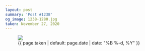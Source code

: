 ```yaml
---
layout: post
summary: 'Post #1238'
og_image: 1238-1280.jpg
taken: November 27, 2020
---
```


<figure class="post">
<img sizes="(min-width: 700px) 50vw, calc(100vw - 2rem)" src="{{ site.assets_url }}/1238-640.jpg" srcset="{{ site.assets_url }}/1238-320.jpg 320w, {{ site.assets_url }}/1238-640.jpg 640w, {{ site.assets_url }}/1238-960.jpg 960w, {{ site.assets_url }}/1238-1280.jpg 1280w"/>
<figcaption>
<time>{{ page.taken | default: page.date | date: "%B %-d, %Y" }}</time>
</figcaption>
</figure>
